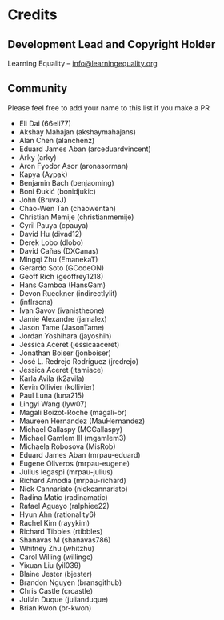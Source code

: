 
# Credits

## Development Lead and Copyright Holder

Learning Equality – info@learningequality.org

## Community

Please feel free to add your name to this list if you make a PR

* Eli Dai (66eli77)
* Akshay Mahajan (akshaymahajans)
* Alan Chen (alanchenz)
* Eduard James Aban (arceduardvincent)
* Arky (arky)
* Aron Fyodor Asor (aronasorman)
* Kapya (Aypak)
* Benjamin Bach (benjaoming)
* Boni Đukić (bonidjukic)
* John (BruvaJ)
* Chao-Wen Tan (chaowentan)
* Christian Memije (christianmemije)
* Cyril Pauya (cpauya)
* David Hu (divad12)
* Derek Lobo (dlobo)
* David Cañas (DXCanas)
* Mingqi Zhu (EmanekaT)
* Gerardo Soto (GCodeON)
* Geoff Rich (geoffrey1218)
* Hans Gamboa (HansGam)
* Devon Rueckner (indirectlylit)
* (inflrscns)
* Ivan Savov (ivanistheone)
* Jamie Alexandre (jamalex)
* Jason Tame (JasonTame)
* Jordan Yoshihara (jayoshih)
* Jessica Aceret (jessicaaceret)
* Jonathan Boiser (jonboiser)
* José L. Redrejo Rodríguez (jredrejo)
* Jessica Aceret (jtamiace)
* Karla Avila (k2avila)
* Kevin Ollivier (kollivier)
* Paul Luna (luna215)
* Lingyi Wang (lyw07)
* Magali Boizot-Roche (magali-br)
* Maureen Hernandez (MauHernandez)
* Michael Gallaspy (MCGallaspy)
* Michael Gamlem III (mgamlem3)
* Michaela Robosova (MisRob)
* Eduard James Aban (mrpau-eduard)
* Eugene Oliveros (mrpau-eugene)
* Julius legaspi (mrpau-julius)
* Richard Amodia (mrpau-richard)
* Nick Cannariato (nickcannariato)
* Radina Matic (radinamatic)
* Rafael Aguayo (ralphiee22)
* Hyun Ahn (rationality6)
* Rachel Kim (rayykim)
* Richard Tibbles (rtibbles)
* Shanavas M (shanavas786)
* Whitney Zhu (whitzhu)
* Carol Willing (willingc)
* Yixuan Liu (yil039)
* Blaine Jester (bjester)
* Brandon Nguyen (bransgithub)
* Chris Castle (crcastle)
* Julián Duque (julianduque)
* Brian Kwon (br-kwon)

